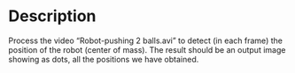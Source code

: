 # Description

Process the video “Robot-pushing 2 balls.avi” to detect (in each frame) the position of the robot (center of mass).
The result should be an output image showing as dots, all the positions we have obtained.
